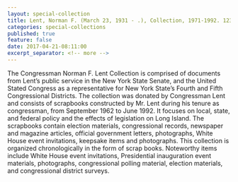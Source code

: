 ```yaml
---
layout: special-collection
title: Lent, Norman F. (March 23, 1931 - .), Collection, 1971-1992. 123 scrapbooks, 3 boxes of photographs 72.0 cubic ft.
categories: special-collections
published: true
feature: false
date: 2017-04-21-08:11:00
excerpt_separator: <!-- more -->
---
```

The Congressman Norman F. Lent Collection is comprised of documents from Lent’s public service in the New York State Senate, and the United Stated Congress as a representative for New York State’s Fourth and Fifth Congressional Districts. The collection was donated by Congressman Lent and consists of scrapbooks constructed by Mr. Lent during his tenure as congressman, from September 1962 to June 1992. It focuses on local, state, and federal policy and the effects of legislation on Long Island. The scrapbooks contain election materials, congressional records, newspaper and magazine articles, official government letters, photographs, White House event invitations, keepsake items and photographs. This collection is organized chronologically in the form of scrap books. Noteworthy items include White House event invitations, Presidential inauguration event materials, photographs, congressional polling material, election materials, and congressional district surveys.
<!-- more -->

